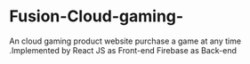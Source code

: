 # Fusion-Cloud-gaming-
An cloud gaming product website purchase a game at any time .Implemented by React JS as Front-end Firebase as Back-end

